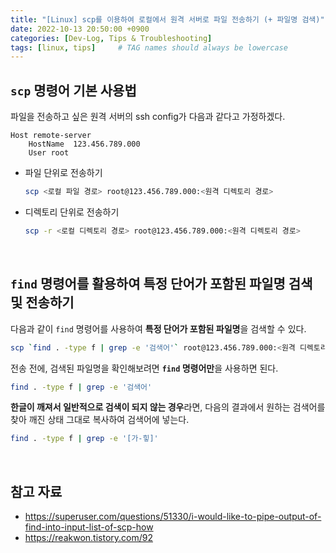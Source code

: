 ```yaml
---
title: "[Linux] scp를 이용하여 로컬에서 원격 서버로 파일 전송하기 (+ 파일명 검색)"
date: 2022-10-13 20:50:00 +0900
categories: [Dev-Log, Tips & Troubleshooting]
tags: [linux, tips]     # TAG names should always be lowercase
---
```


## `scp` 명령어 기본 사용법
파일을 전송하고 싶은 원격 서버의 ssh config가 다음과 같다고 가정하겠다.

```shell
Host remote-server
    HostName  123.456.789.000
    User root
```

- 파일 단위로 전송하기
    ```bash
  scp <로컬 파일 경로> root@123.456.789.000:<원격 디렉토리 경로>
    ```

- 디렉토리 단위로 전송하기
    ```bash
  scp -r <로컬 디렉토리 경로> root@123.456.789.000:<원격 디렉토리 경로>
    ```

<br>

## `find` 명령어를 활용하여 특정 단어가 포함된 파일명 검색 및 전송하기
다음과 같이 `find` 명령어를 사용하여 **특정 단어가 포함된 파일명**을 검색할 수 있다.

```bash
scp `find . -type f | grep -e '검색어'` root@123.456.789.000:<원격 디렉토리 경로>
```

전송 전에, 검색된 파일명을 확인해보려면 **`find` 명령어만**을 사용하면 된다.

```bash
find . -type f | grep -e '검색어'
```

**한글이 깨져서 일반적으로 검색이 되지 않는 경우**라면, 다음의 결과에서 원하는 검색어를 찾아 깨진 상태 그대로 복사하여 검색어에 넣는다.

```bash
find . -type f | grep -e '[가-힣]'
```

<br>

## 참고 자료
- <https://superuser.com/questions/51330/i-would-like-to-pipe-output-of-find-into-input-list-of-scp-how>
- <https://reakwon.tistory.com/92>
